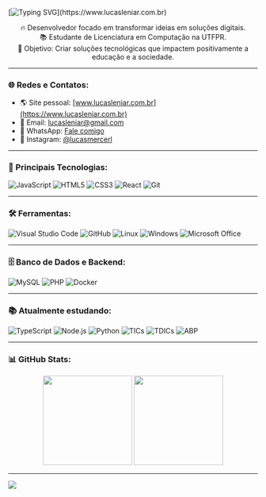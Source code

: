 [![Typing SVG](https://readme-typing-svg.herokuapp.com/?color=2a3b59&size=35&center=true&vCenter=true&width=1000&lines=Olá,+Meu+Nome+é+Lucas+Mercer+Leniar;+Desenvolvedor+Web+e+Apaixonado+por+Tecnologia!)](https://www.lucasleniar.com.br)

<p align="center">
  🔥 Desenvolvedor focado em transformar ideias em soluções digitais.<br>
  📚 Estudante de Licenciatura em Computação na UTFPR.<br>
  🎯 Objetivo: Criar soluções tecnológicas que impactem positivamente a educação e a sociedade.<br>
</p>

---

### 🌐 Redes e Contatos:

- 🌎 Site pessoal: [www.lucasleniar.com.br](https://www.lucasleniar.com.br)
- 📧 Email: [lucasleniar@gmail.com](mailto:lucasleniar@gmail.com)
- 📱 WhatsApp: [Fale comigo](https://wa.me/5542988869655)
- 📸 Instagram: [@lucasmercerl](https://www.instagram.com/lucasmercerl/)

---

### 🚀 Principais Tecnologias:

![JavaScript](https://img.shields.io/badge/-JavaScript-0D1117?style=for-the-badge&logo=javascript&logoColor=yellow)
![HTML5](https://img.shields.io/badge/-HTML5-0D1117?style=for-the-badge&logo=html5&logoColor=E34F26)
![CSS3](https://img.shields.io/badge/-CSS3-0D1117?style=for-the-badge&logo=css3&logoColor=1572B6)
![React](https://img.shields.io/badge/-React-0D1117?style=for-the-badge&logo=react)
![Git](https://img.shields.io/badge/-Git-0D1117?style=for-the-badge&logo=git)

---

### 🛠 Ferramentas:

![Visual Studio Code](https://img.shields.io/badge/-Visual%20Studio%20Code-0D1117?style=for-the-badge&logo=visual-studio-code&logoColor=007ACC)
![GitHub](https://img.shields.io/badge/-GitHub-0D1117?style=for-the-badge&logo=github)
![Linux](https://img.shields.io/badge/-Linux-0D1117?style=for-the-badge&logo=linux)
![Windows](https://img.shields.io/badge/-Windows-0D1117?style=for-the-badge&logo=windows)
![Microsoft Office](https://img.shields.io/badge/-Microsoft%20Office-0D1117?style=for-the-badge&logo=microsoft-office)

---

### 🗄️ Banco de Dados e Backend:

![MySQL](https://img.shields.io/badge/-MySQL-0D1117?style=for-the-badge&logo=mysql)
![PHP](https://img.shields.io/badge/-PHP-0D1117?style=for-the-badge&logo=php)
![Docker](https://img.shields.io/badge/-Docker-0D1117?style=for-the-badge&logo=docker)

---

### 📚 Atualmente estudando:

![TypeScript](https://img.shields.io/badge/-TypeScript-0D1117?style=for-the-badge&logo=typescript)
![Node.js](https://img.shields.io/badge/-Node.js-0D1117?style=for-the-badge&logo=node.js)
![Python](https://img.shields.io/badge/-Python-0D1117?style=for-the-badge&logo=python)
![TICs](https://img.shields.io/badge/-TICs-0D1117?style=for-the-badge&logo=google&logoColor=white)
![TDICs](https://img.shields.io/badge/-TDICs-0D1117?style=for-the-badge&logo=microsoft&logoColor=white)
![ABP](https://img.shields.io/badge/-ABP--Project--Based--Learning-0D1117?style=for-the-badge&logo=project-diagram&logoColor=white)

---

### 📊 GitHub Stats:

<div align="center">
  <img height="180em" src="https://github-readme-stats.vercel.app/api?username=lucasmercer&show_icons=true&theme=radical&include_all_commits=true&count_private=true"/>
  <img height="180em" src="https://github-readme-stats.vercel.app/api/top-langs/?username=lucasmercer&layout=compact&langs_count=7&theme=radical"/>
</div>

---

![](https://komarev.com/ghpvc/?username=lucasmercer&color=green)
